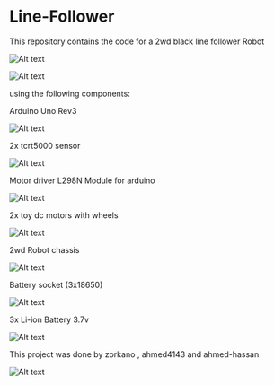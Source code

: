 # Line-Follower
This repository contains the code for a 2wd black line follower Robot 

![Alt text](images/pic1.jpg)

![Alt text](images/pic2.jpg)


using the following components:

Arduino Uno Rev3

![Alt text](images/IMG_3442.jpg)

2x tcrt5000 sensor

![Alt text](images/IMG_3066.jpg)

Motor driver L298N Module for arduino

![Alt text](images/IMG_3358.jpg)

2x toy dc motors with wheels

![Alt text](images/IMG_3359.jpg)

2wd Robot chassis

![Alt text](images/IMG_3361.jpg)

Battery socket (3x18650)

![Alt text](images/IMG_3362.jpg)

3x Li-ion Battery 3.7v

![Alt text](images/IMG_3363.jpg)


This project was done by zorkano , ahmed4143 and ahmed-hassan

![Alt text](images/team.jpeg)
